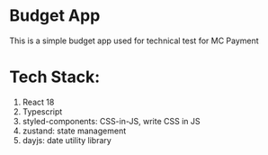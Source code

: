 # Budget App

This is a simple budget app used for technical test for MC Payment

# Tech Stack:

1. React 18
2. Typescript
3. styled-components: CSS-in-JS, write CSS in JS
4. zustand: state management
5. dayjs: date utility library
